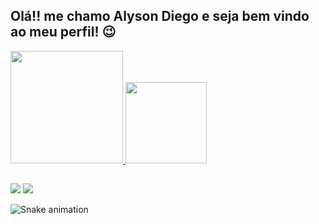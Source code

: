 ## Olá!! me chamo Alyson Diego e seja bem vindo ao meu perfil! 😉
<div>
  <a href="https://github.com/AlysonDiego">
  <img height="180em" src="https://github-readme-stats.vercel.app/api?username=AlysonDiego&show_icons=true&theme=city_lights&include_all_commits=true&count_private=true"/>
  <img height="130em" src="https://github-readme-stats.vercel.app/api/top-langs/?username=AlysonDiego&layout=compact&langs_count=7&theme=city_lights"/>
</div>
  
##
    
<div>
  <a href="https://instagram.com/alysoncwb" target="_blank"><img src="https://img.shields.io/badge/-Instagram-%23E4405F?style=for-the-badge&logo=instagram&logoColor=white" target="_blank"></a>
  <a href="https://www.linkedin.com/in/alysondiego/" target="_blank"><img src="https://img.shields.io/badge/-LinkedIn-%230077B5?style=for-the-badge&logo=linkedin&logoColor=white" target="_blank"></a> 

  ![Snake animation](https://github.com/AlysonDiego/AlysonDiego/blob/output/github-contribution-grid-snake.svg)
    
</div>
